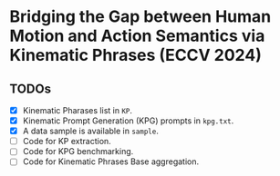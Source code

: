 # Bridging the Gap between Human Motion and Action Semantics via Kinematic Phrases (ECCV 2024)

## TODOs

- [x] Kinematic Pharases list in `KP`.
- [x] Kinematic Prompt Generation (KPG) prompts in `kpg.txt`.
- [x] A data sample is available in `sample`.
- [ ] Code for KP extraction.
- [ ] Code for KPG benchmarking.
- [ ] Code for Kinematic Phrases Base aggregation. 
